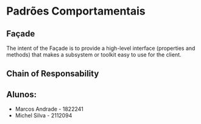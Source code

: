 # Padrões Comportamentais

## Façade

The intent of the Façade is to provide a high-level interface (properties and methods) that makes a subsystem or toolkit easy to use for the client.

## Chain of Responsability

## Alunos:

- Marcos Andrade - 1822241
- Michel Silva - 2112094
